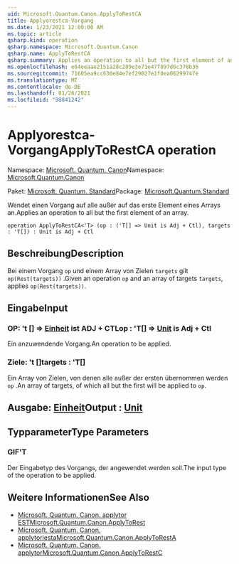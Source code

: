 ```yaml
---
uid: Microsoft.Quantum.Canon.ApplyToRestCA
title: Applyorestca-Vorgang
ms.date: 1/23/2021 12:00:00 AM
ms.topic: article
qsharp.kind: operation
qsharp.namespace: Microsoft.Quantum.Canon
qsharp.name: ApplyToRestCA
qsharp.summary: Applies an operation to all but the first element of an array.
ms.openlocfilehash: e64eeaae2151a28c289e3e71e47f897d6c378b36
ms.sourcegitcommit: 71605ea9cc630e84e7ef29027e1f0ea06299747e
ms.translationtype: MT
ms.contentlocale: de-DE
ms.lasthandoff: 01/26/2021
ms.locfileid: "98841242"
---
```

# <a name="applytorestca-operation"></a><span data-ttu-id="7f12e-102">Applyorestca-Vorgang</span><span class="sxs-lookup"><span data-stu-id="7f12e-102">ApplyToRestCA operation</span></span>

<span data-ttu-id="7f12e-103">Namespace: [Microsoft. Quantum. Canon](xref:Microsoft.Quantum.Canon)</span><span class="sxs-lookup"><span data-stu-id="7f12e-103">Namespace: [Microsoft.Quantum.Canon](xref:Microsoft.Quantum.Canon)</span></span>

<span data-ttu-id="7f12e-104">Paket: [Microsoft. Quantum. Standard](https://nuget.org/packages/Microsoft.Quantum.Standard)</span><span class="sxs-lookup"><span data-stu-id="7f12e-104">Package: [Microsoft.Quantum.Standard](https://nuget.org/packages/Microsoft.Quantum.Standard)</span></span>


<span data-ttu-id="7f12e-105">Wendet einen Vorgang auf alle außer auf das erste Element eines Arrays an.</span><span class="sxs-lookup"><span data-stu-id="7f12e-105">Applies an operation to all but the first element of an array.</span></span>

```qsharp
operation ApplyToRestCA<'T> (op : ('T[] => Unit is Adj + Ctl), targets : 'T[]) : Unit is Adj + Ctl
```


## <a name="description"></a><span data-ttu-id="7f12e-106">Beschreibung</span><span class="sxs-lookup"><span data-stu-id="7f12e-106">Description</span></span>

<span data-ttu-id="7f12e-107">Bei einem Vorgang `op` und einem Array von Zielen `targets` gilt `op(Rest(targets))` .</span><span class="sxs-lookup"><span data-stu-id="7f12e-107">Given an operation `op` and an array of targets `targets`, applies `op(Rest(targets))`.</span></span>

## <a name="input"></a><span data-ttu-id="7f12e-108">Eingabe</span><span class="sxs-lookup"><span data-stu-id="7f12e-108">Input</span></span>

### <a name="op--t--unit--is-adj--ctl"></a><span data-ttu-id="7f12e-109">OP: 't [] => [Einheit](xref:microsoft.quantum.lang-ref.unit)  ist ADJ + CTL</span><span class="sxs-lookup"><span data-stu-id="7f12e-109">op : 'T[] => [Unit](xref:microsoft.quantum.lang-ref.unit)  is Adj + Ctl</span></span>

<span data-ttu-id="7f12e-110">Ein anzuwendende Vorgang.</span><span class="sxs-lookup"><span data-stu-id="7f12e-110">An operation to be applied.</span></span>


### <a name="targets--t"></a><span data-ttu-id="7f12e-111">Ziele: 't []</span><span class="sxs-lookup"><span data-stu-id="7f12e-111">targets : 'T[]</span></span>

<span data-ttu-id="7f12e-112">Ein Array von Zielen, von denen alle außer der ersten übernommen werden `op` .</span><span class="sxs-lookup"><span data-stu-id="7f12e-112">An array of targets, of which all but the first will be applied to `op`.</span></span>



## <a name="output--unit"></a><span data-ttu-id="7f12e-113">Ausgabe: [Einheit](xref:microsoft.quantum.lang-ref.unit)</span><span class="sxs-lookup"><span data-stu-id="7f12e-113">Output : [Unit](xref:microsoft.quantum.lang-ref.unit)</span></span>



## <a name="type-parameters"></a><span data-ttu-id="7f12e-114">Typparameter</span><span class="sxs-lookup"><span data-stu-id="7f12e-114">Type Parameters</span></span>

### <a name="t"></a><span data-ttu-id="7f12e-115">GIF</span><span class="sxs-lookup"><span data-stu-id="7f12e-115">'T</span></span>

<span data-ttu-id="7f12e-116">Der Eingabetyp des Vorgangs, der angewendet werden soll.</span><span class="sxs-lookup"><span data-stu-id="7f12e-116">The input type of the operation to be applied.</span></span>

## <a name="see-also"></a><span data-ttu-id="7f12e-117">Weitere Informationen</span><span class="sxs-lookup"><span data-stu-id="7f12e-117">See Also</span></span>

- [<span data-ttu-id="7f12e-118">Microsoft. Quantum. Canon. applytor EST</span><span class="sxs-lookup"><span data-stu-id="7f12e-118">Microsoft.Quantum.Canon.ApplyToRest</span></span>](xref:Microsoft.Quantum.Canon.ApplyToRest)
- [<span data-ttu-id="7f12e-119">Microsoft. Quantum. Canon. applytoriesta</span><span class="sxs-lookup"><span data-stu-id="7f12e-119">Microsoft.Quantum.Canon.ApplyToRestA</span></span>](xref:Microsoft.Quantum.Canon.ApplyToRestA)
- [<span data-ttu-id="7f12e-120">Microsoft. Quantum. Canon. applytor</span><span class="sxs-lookup"><span data-stu-id="7f12e-120">Microsoft.Quantum.Canon.ApplyToRestC</span></span>](xref:Microsoft.Quantum.Canon.ApplyToRestC)